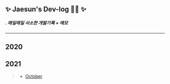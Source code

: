 ## ✨  Jaesun's Dev-log :woman_technologist:  ✨ 
##### . 매일매일 사소한 개발기록 + 메모 

* * *

## 2020


## 2021 
> - [October](./2021/10.md)
<!--
**Jay07947/Jay07947** is a ✨ _special_ ✨ repository because its `README.md` (this file) appears on your GitHub profile.

Here are some ideas to get you started:

- 🔭 I’m currently working on ...
- 🌱 I’m currently learning ...
- 👯 I’m looking to collaborate on ...
- 🤔 I’m looking for help with ...
- 💬 Ask me about ...
- 📫 How to reach me: ...
- 😄 Pronouns: ...
- ⚡ Fun fact: ...
-->
